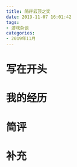 ```yaml
---
title: 简评云顶之奕
date: 2019-11-07 16:01:42
tags: 
- 游戏杂谈
categories: 
- 2019年11月
---
```


# 写在开头


<!-- more -->

# 我的经历

# 简评

# 补充
